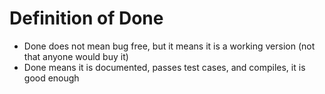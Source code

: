 # Definition of Done
* Done does not mean bug free, but it means it is a working version (not that anyone would buy it)
* Done means it is documented, passes test cases, and compiles, it is good enough
